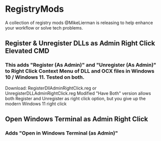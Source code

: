 # RegistryMods
A collection of registry mods @MikeLierman is releasing to help enhance your workflow or solve tech problems.

## Register & Unregister DLLs as Admin Right Click Elevated CMD
### This adds "Register (As Admin)" and "Unregister (As Admin)" to Right Click Context Menu of DLL and OCX files in Windows 10 / Windows 11. Tested on both.
Download: RegisterDllAdminRightClick.reg or UnregisterDLLAdminRightClick.reg
Modified "Have Both" version allows both Register and Unregister as right click option, but you give up the modern Windows 11 right click

## Open Windows Terminal as Admin Right Click
### Adds "Open in Windows Terminal (as Admin)"
